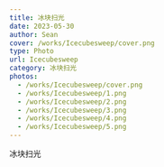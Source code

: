 ```yaml
---
title: 冰块扫光
date: 2023-05-30
author: Sean
cover: /works/Icecubesweep/cover.png
type: Photo
url: Icecubesweep
category: 冰块扫光
photos:
  - /works/Icecubesweep/cover.png
  - /works/Icecubesweep/1.png
  - /works/Icecubesweep/2.png
  - /works/Icecubesweep/3.png
  - /works/Icecubesweep/4.png
  - /works/Icecubesweep/5.png
---
```


冰块扫光

